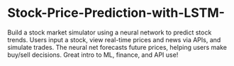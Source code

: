 # Stock-Price-Prediction-with-LSTM-
Build a stock market simulator using a neural network to predict stock trends. Users input a stock, view real-time prices and news via APIs, and simulate trades. The neural net forecasts future prices, helping users make buy/sell decisions. Great intro to ML, finance, and API use!
